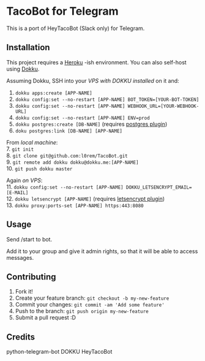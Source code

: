 # TacoBot for Telegram

This is a port of HeyTacoBot (Slack only) for Telegram.

## Installation

This project requires a [Heroku](https://www.heroku.com/) -ish environment. You can also self-host using [Dokku](http://dokku.viewdocs.io/dokku/).

Assuming Dokku, SSH into your _VPS with DOKKU installed_ on it and:
1. `dokku apps:create [APP-NAME]`
2. `dokku config:set --no-restart [APP-NAME] BOT_TOKEN=[YOUR-BOT-TOKEN]`
3. `dokku config:set --no-restart [APP-NAME] WEBHOOK_URL=[YOUR-WEBHOOK-URL]`
4. `dokku config:set --no-restart [APP-NAME] ENV=prod`
5. `dokku postgres:create [DB-NAME]` (requires [postgres plugin](https://github.com/dokku/dokku-postgres))
6. `doku postgres:link [DB-NAME] [APP-NAME]`


From _local machine_:</br>
7. `git init`</br>
8. `git clone git@github.com:l0rem/TacoBot.git`</br>
9. `git remote add dokku dokku@dokku.me:[APP-NAME]`</br>
10. `git push dokku master`

Again _on VPS_:</br>
11. `dokku config:set --no-restart [APP-NAME] DOKKU_LETSENCRYPT_EMAIL=[E-MAIL]`</br>
12. `dokku letsencrypt [APP-NAME]` (requires [letsencrypt plugin](https://github.com/dokku/dokku-letsencrypt))</br>
13. `dokku proxy:ports-set [APP-NAME] https:443:8080`

## Usage

Send /start to bot.

Add it to your group and give it admin rights, so that it will be able to access messages.

## Contributing

1. Fork it!
2. Create your feature branch: `git checkout -b my-new-feature`
3. Commit your changes: `git commit -am 'Add some feature'`
4. Push to the branch: `git push origin my-new-feature`
5. Submit a pull request :D

## Credits

python-telegram-bot 
DOKKU 
HeyTacoBot
